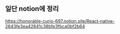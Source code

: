 ## 일단 notion에 정리
https://honorable-curio-697.notion.site/React-native-2643fe3ea42641c38bfe3fbca0bf2b64